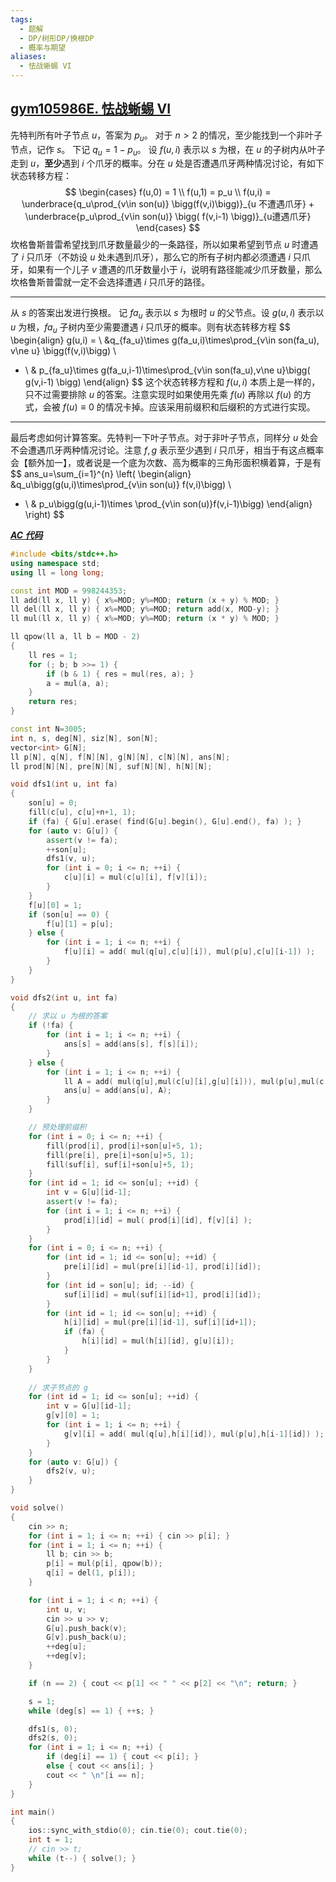 ```yaml
---
tags:
  - 题解
  - DP/树形DP/换根DP
  - 概率与期望
aliases:
  - 怯战蜥蜴 VI
---
```

## [gym105986E. 怯战蜥蜴 VI](https://codeforces.com/gym/105986/problem/E)

先特判所有叶子节点 $u$，答案为 $p_u$。
对于 $n>2$ 的情况，至少能找到一个非叶子节点，记作 $s$。
下记 $q_u=1-p_u$。
设 $f(u,i)$ 表示以 $s$ 为根，在 $u$ 的子树内从叶子走到 $u$，**至少**遇到 $i$ 个爪牙的概率。分在 $u$ 处是否遭遇爪牙两种情况讨论，有如下状态转移方程：
$$
\begin{cases}
f(u,0) = 1 \\
f(u,1) = p_u \\
f(u,i) = \underbrace{q_u\prod_{v\in son(u)} \bigg(f(v,i)\bigg)}_{u 不遭遇爪牙} + \underbrace{p_u\prod_{v\in son(u)} \bigg( f(v,i-1) \bigg)}_{u遭遇爪牙}
\end{cases}
$$
坎格鲁斯普雷希望找到爪牙数量最少的一条路径，所以如果希望到节点 $u$ 时遭遇了 $i$ 只爪牙（不妨设 $u$ 处未遇到爪牙），那么它的所有子树内都必须遭遇 $i$ 只爪牙，如果有一个儿子 $v$ 遭遇的爪牙数量小于 $i$，说明有路径能减少爪牙数量，那么坎格鲁斯普雷就一定不会选择遭遇 $i$ 只爪牙的路径。

---

从 $s$ 的答案出发进行换根。
记 $fa_u$ 表示以 $s$ 为根时 $u$ 的父节点。设 $g(u,i)$ 表示以 $u$ 为根，$fa_u$ 子树内至少需要遭遇 $i$ 只爪牙的概率。则有状态转移方程
$$
\begin{align}
g(u,i) =  \\
&q_{fa_u}\times g(fa_u,i)\times\prod_{v\in son(fa_u), v\ne u} \bigg(f(v,i)\bigg)  \\
+ \ & p_{fa_u}\times g(fa_u,i-1)\times\prod_{v\in son(fa_u),v\ne u}\bigg( g(v,i-1) \bigg)
\end{align}
$$
这个状态转移方程和 $f(u,i)$ 本质上是一样的，只不过需要排除 $u$ 的答案。注意实现时如果使用先乘 $f(u)$ 再除以 $f(u)$ 的方式，会被 $f(u)\equiv 0$ 的情况卡掉。应该采用前缀积和后缀积的方式进行实现。

---

最后考虑如何计算答案。先特判一下叶子节点。对于非叶子节点，同样分 $u$ 处会不会遭遇爪牙两种情况讨论。注意 $f,g$ 表示至少遇到 $i$ 只爪牙，相当于有这点概率会【额外加一】，或者说是一个底为次数、高为概率的三角形面积横着算，于是有
$$
ans_u=\sum_{i=1}^{n} \left(
\begin{align}
&q_u\bigg(g(u,i)\times\prod_{v\in son(u)} f(v,i)\bigg) \\
+ \ & p_u\bigg(g(u,i-1)\times \prod_{v\in son(u)}f(v,i-1)\bigg)
\end{align}
\right)
$$

[***AC 代码***](https://codeforces.com/gym/105986/submission/330170967)

```cpp
#include <bits/stdc++.h>
using namespace std;
using ll = long long;

const int MOD = 998244353;
ll add(ll x, ll y) { x%=MOD; y%=MOD; return (x + y) % MOD; }
ll del(ll x, ll y) { x%=MOD; y%=MOD; return add(x, MOD-y); }
ll mul(ll x, ll y) { x%=MOD; y%=MOD; return (x * y) % MOD; } 

ll qpow(ll a, ll b = MOD - 2) 
{
    ll res = 1;
    for (; b; b >>= 1) {
        if (b & 1) { res = mul(res, a); }
        a = mul(a, a);
    }
    return res;
}

const int N=3005;
int n, s, deg[N], siz[N], son[N];
vector<int> G[N];
ll p[N], q[N], f[N][N], g[N][N], c[N][N], ans[N];
ll prod[N][N], pre[N][N], suf[N][N], h[N][N];

void dfs1(int u, int fa)
{
    son[u] = 0;
    fill(c[u], c[u]+n+1, 1);
    if (fa) { G[u].erase( find(G[u].begin(), G[u].end(), fa) ); }
    for (auto v: G[u]) {
        assert(v != fa);
        ++son[u];
        dfs1(v, u);
        for (int i = 0; i <= n; ++i) {
            c[u][i] = mul(c[u][i], f[v][i]);
        }
    }
    f[u][0] = 1;
    if (son[u] == 0) {
        f[u][1] = p[u];
    } else {
        for (int i = 1; i <= n; ++i) {
            f[u][i] = add( mul(q[u],c[u][i]), mul(p[u],c[u][i-1]) );
        }
    }
}

void dfs2(int u, int fa)
{
    // 求以 u 为根的答案
    if (!fa) {
        for (int i = 1; i <= n; ++i) {
            ans[s] = add(ans[s], f[s][i]);
        }
    } else {
        for (int i = 1; i <= n; ++i) {
            ll A = add( mul(q[u],mul(c[u][i],g[u][i])), mul(p[u],mul(c[u][i-1],g[u][i-1])) );
            ans[u] = add(ans[u], A);
        }        
    }

    // 预处理前缀积
    for (int i = 0; i <= n; ++i) {
        fill(prod[i], prod[i]+son[u]+5, 1);
        fill(pre[i], pre[i]+son[u]+5, 1);
        fill(suf[i], suf[i]+son[u]+5, 1);
    }
    for (int id = 1; id <= son[u]; ++id) {
        int v = G[u][id-1];
        assert(v != fa);
        for (int i = 1; i <= n; ++i) {
            prod[i][id] = mul( prod[i][id], f[v][i] );
        }
    }
    for (int i = 0; i <= n; ++i) {
        for (int id = 1; id <= son[u]; ++id) {
            pre[i][id] = mul(pre[i][id-1], prod[i][id]);
        }
        for (int id = son[u]; id; --id) {
            suf[i][id] = mul(suf[i][id+1], prod[i][id]);
        }
        for (int id = 1; id <= son[u]; ++id) {
            h[i][id] = mul(pre[i][id-1], suf[i][id+1]);
            if (fa) {
                h[i][id] = mul(h[i][id], g[u][i]);
            }
        }
    }
    
    // 求子节点的 g
    for (int id = 1; id <= son[u]; ++id) {
        int v = G[u][id-1];
        g[v][0] = 1;
        for (int i = 1; i <= n; ++i) {
            g[v][i] = add( mul(q[u],h[i][id]), mul(p[u],h[i-1][id]) );
        }
    }
    for (auto v: G[u]) {
        dfs2(v, u);
    }
}

void solve()
{
    cin >> n;
    for (int i = 1; i <= n; ++i) { cin >> p[i]; }
    for (int i = 1; i <= n; ++i) {
        ll b; cin >> b;
        p[i] = mul(p[i], qpow(b));
        q[i] = del(1, p[i]);
    }

    for (int i = 1; i < n; ++i) {
        int u, v;
        cin >> u >> v;
        G[u].push_back(v);
        G[v].push_back(u);
        ++deg[u];
        ++deg[v];
    }

    if (n == 2) { cout << p[1] << " " << p[2] << "\n"; return; }

    s = 1;
    while (deg[s] == 1) { ++s; }

    dfs1(s, 0);
    dfs2(s, 0);
    for (int i = 1; i <= n; ++i) {
        if (deg[i] == 1) { cout << p[i]; }
        else { cout << ans[i]; }
        cout << " \n"[i == n];
    }
}

int main()
{
    ios::sync_with_stdio(0); cin.tie(0); cout.tie(0);
    int t = 1;
    // cin >> t;
    while (t--) { solve(); }
}
```
